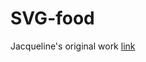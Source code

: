 # SVG-food

Jacqueline's original work [link](http://i6.cims.nyu.edu/~jjp547/drawing/SVG/icon-system/index.html)
